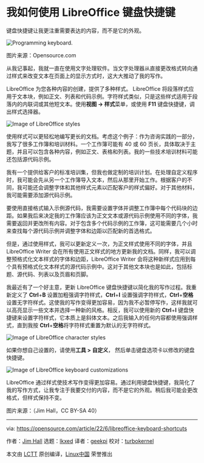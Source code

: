 [#]: subject: "How I use LibreOffice keyboard shortcuts"
[#]: via: "https://opensource.com/article/22/6/libreoffice-keyboard-shortcuts"
[#]: author: "Jim Hall https://opensource.com/users/jim-hall"
[#]: collector: "lkxed"
[#]: translator: "geekpi"
[#]: reviewer: "turbokernel"
[#]: publisher: " "
[#]: url: " "

我如何使用 LibreOffice 键盘快捷键
======
键盘快捷键让我更注重需要表达的内容，而不是它的外观。

![Programming keyboard.][1]

图片来源：Opensource.com

从我记事起，我就一直在使用文字处理软件。当文字处理器从直接更改格式转向通过样式来改变文本在页面上的显示方式时，这大大推动了我的写作。

LibreOffice 为您各种内容的创建，提供了多种样式。 LibreOffice 将段落样式应用于文本块，例如正文、列表和代码示例。字符样式类似，只是这些样式适用于段落内的内联词或其他短文本。使用**视图 -> 样式**菜单，或使用 **F11** 键盘快捷键，调出样式选择器。

![Image of LibreOffice styles][2]

使用样式可以更轻松地编写更长的文档。考虑这个例子：作为咨询实践的一部分，我写了很多工作簿和培训材料。一个工作簿可能有 40 或 60 页长，具体取决于主题，并且可以包含各种内容，例如正文、表格和列表。我的一些技术培训材料可能还包括源代码示例。

我有一个提供给客户的标准培训集，但我也做定制的培训计划。在处理自定义程序时，我可能会先从另一个工作簿导入文本，然后从那里开始工作。根据客户的不同，我可能还会调整字体和其他样式元素以匹配客户的样式偏好。对于其他材料，我可能需要添加源代码示例。

要使用直接格式输入示例源代码，我需要设置字体并调整工作簿中每个代码块的边距。如果我后来决定我的工作簿应该为正文文本或源代码示例使用不同的字体，我需要返回并更改所有内容。对于包含多个代码示例的工作簿，这可能需要几个小时来查找每个源代码示例并调整字体和边距以匹配新的首选格式。

但是，通过使用样式，我可以更新定义一次，为正文样式使用不同的字体，并且 LibreOffice Writer 会在所有使用正文样式的地方更新我的文档。同样，我可以调整预格式化文本样式的字体和边距，LibreOffice Writer 会将这种新样式应用到每个具有预格式化文本样式的源代码示例中。这对于其他文本块也是如此，包括标题、源代码、列表以及页眉和页脚。


我最近有了一个好主意，更新 LibreOffice 键盘快捷键以简化我的写作过程。我重新定义了 **Ctrl**+**B** 设置加粗强调字符样式，**Ctrl**+**I** 设置强调字符样式，**Ctrl**+**空格**设置无字符样式。这使我的写作变得更加容易，因为我不必暂停写作，这样我就可以高亮显示一些文本并选择一种新的风格。相反，我可以使用新的 **Ctrl**+**I** 键盘快捷键来设置字符样式，它本质上是斜体文本。之后我输入的任何内容都使用强调样式，直到我按 **Ctrl**+**空格**将字符样式重置为默认的无字符样式。

![Image of LibreOffice character styles][3]

如果你想自己设置的，请使用**工具 > 自定义**， 然后单击键盘选项卡以修改的键盘快捷键。

![Image of LibreOffice keyboard customizations][4]

LibreOffice 通过样式使技术写作变得更加容易。通过利用键盘快捷键，我简化了我的写作方式，让我专注于我要交付的内容，而不是它的外观。稍后我可能会更改格式，但样式保持不变。

图片来源：（Jim Hall，CC BY-SA 40）

--------------------------------------------------------------------------------

via: https://opensource.com/article/22/6/libreoffice-keyboard-shortcuts

作者：[Jim Hall][a]
选题：[lkxed][b]
译者：[geekpi](https://github.com/geekpi)
校对：[turbokernel](https://github.com/turbokernel)

本文由 [LCTT](https://github.com/LCTT/TranslateProject) 原创编译，[Linux中国](https://linux.cn/) 荣誉推出

[a]: https://opensource.com/users/jim-hall
[b]: https://github.com/lkxed
[1]: https://opensource.com/sites/default/files/lead-images/programming_keyboard_coding.png
[2]: https://opensource.com/sites/default/files/2022-06/libreofficestyles.png
[3]: https://opensource.com/sites/default/files/2022-06/libreofficecharstyles.png
[4]: https://opensource.com/sites/default/files/2022-06/libreofficekeyboardcustom.png
